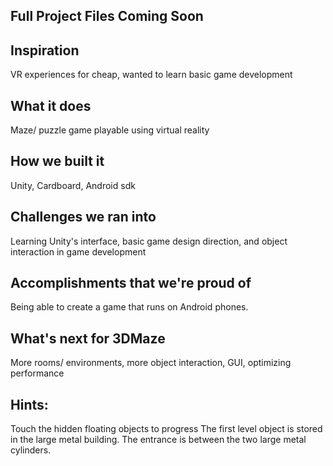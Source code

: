 ## Full Project Files Coming Soon

## Inspiration
VR experiences for cheap, wanted to learn basic game development
## What it does
Maze/ puzzle game playable using virtual reality
## How we built it
Unity, Cardboard, Android sdk
## Challenges we ran into
Learning Unity's interface, basic game design direction, and object interaction in game development
## Accomplishments that we're proud of
Being able to create a game that runs on Android phones.
## What's next for 3DMaze
More rooms/ environments, more object interaction, GUI, optimizing performance
## Hints: 
Touch the hidden floating objects to progress
The first level object is stored in the large metal building. The entrance is between the two large metal cylinders.
